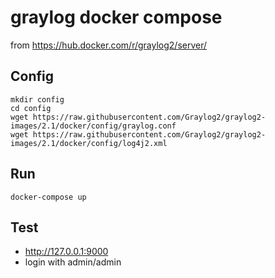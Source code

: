 graylog docker compose
=======================

from https://hub.docker.com/r/graylog2/server/

## Config

```
mkdir config
cd config
wget https://raw.githubusercontent.com/Graylog2/graylog2-images/2.1/docker/config/graylog.conf
wget https://raw.githubusercontent.com/Graylog2/graylog2-images/2.1/docker/config/log4j2.xml
```

## Run
```
docker-compose up
```

## Test
 - http://127.0.0.1:9000
 - login with admin/admin
